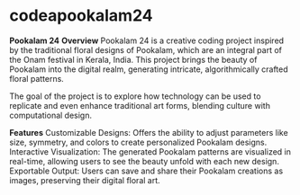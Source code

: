 # codeapookalam24
**Pookalam 24**
**Overview**
Pookalam 24 is a creative coding project inspired by the traditional floral designs of Pookalam, which are an integral part of the Onam festival in Kerala, India. This project brings the beauty of Pookalam into the digital realm, generating intricate, algorithmically crafted floral patterns.

The goal of the project is to explore how technology can be used to replicate and even enhance traditional art forms, blending culture with computational design.

**Features**
Customizable Designs: Offers the ability to adjust parameters like size, symmetry, and colors to create personalized Pookalam designs.
Interactive Visualization: The generated Pookalam patterns are visualized in real-time, allowing users to see the beauty unfold with each new design.
Exportable Output: Users can save and share their Pookalam creations as images, preserving their digital floral art.
